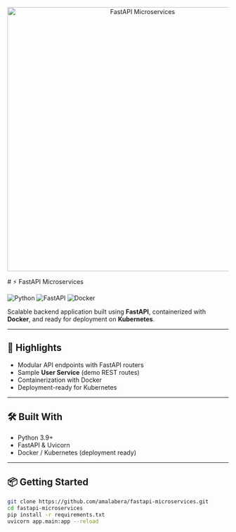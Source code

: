 <p align="center">
  <img src="assets/banner.png" alt="FastAPI Microservices" width="600">
</p>
# ⚡ FastAPI Microservices

![Python](https://img.shields.io/badge/Python-3.9-blue?logo=python&logoColor=white)
![FastAPI](https://img.shields.io/badge/FastAPI-0.100+-green?logo=fastapi)
![Docker](https://img.shields.io/badge/Docker-Ready-blue?logo=docker)

Scalable backend application built using **FastAPI**, containerized with **Docker**, and ready for deployment on **Kubernetes**.  

---

## 🔑 Highlights
- Modular API endpoints with FastAPI routers  
- Sample **User Service** (demo REST routes)  
- Containerization with Docker  
- Deployment-ready for Kubernetes  

---

## 🛠 Built With
- Python 3.9+  
- FastAPI & Uvicorn  
- Docker / Kubernetes (deployment ready)  

---

## 📦 Getting Started
```bash
git clone https://github.com/amalabera/fastapi-microservices.git
cd fastapi-microservices
pip install -r requirements.txt
uvicorn app.main:app --reload
